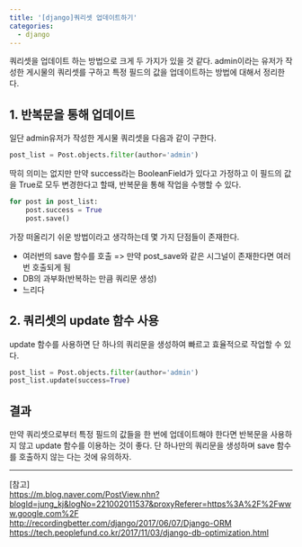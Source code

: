 ```yaml
---
title: '[django]쿼리셋 업데이트하기'
categories:
  - django
---
```


쿼리셋을 업데이트 하는 방법으로 크게 두 가지가 있을 것 같다. admin이라는 유저가 작성한 게시물의 쿼리셋를 구하고 특정 필드의 값을 업데이트하는 방법에 대해서 정리한다.

## 1. 반복문을 통해 업데이트

일단 admin유저가 작성한 게시물 쿼리셋을 다음과 같이 구한다.

```python
post_list = Post.objects.filter(author='admin')
```

딱히 의미는 없지만 만약 success라는 BooleanField가 있다고 가정하고 이 필드의 값을 True로 모두 변경한다고 할때, 반복문을 통해 작업을 수행할 수 있다.

```python
for post in post_list:
    post.success = True
    post.save()
```

가장 떠올리기 쉬운 방법이라고 생각하는데 몇 가지 단점들이 존재한다.

- 여러번의 save 함수를 호출 => 만약 post_save와 같은 시그널이 존재한다면 여러번 호출되게 됨
- DB의 과부화(반복하는 만큼 쿼리문 생성)
- 느리다

## 2. 쿼리셋의 update 함수 사용

update 함수를 사용하면 단 하나의 쿼리문을 생성하여 빠르고 효율적으로 작업할 수 있다.

```python
post_list = Post.objects.filter(author='admin')
post_list.update(success=True)
```

## 결과

만약 쿼리셋으로부터 특정 필드의 값들을 한 번에 업데이트해야 한다면 반복문을 사용하지 않고 update 함수를 이용하는 것이 좋다. 단 하나만의 쿼리문을 생성하며 save 함수를 호출하지 않는 다는 것에 유의하자.

---

[참고]  
https://m.blog.naver.com/PostView.nhn?blogId=jung_kj&logNo=221002011537&proxyReferer=https%3A%2F%2Fwww.google.com%2F  
http://recordingbetter.com/django/2017/06/07/Django-ORM  
https://tech.peoplefund.co.kr/2017/11/03/django-db-optimization.html
